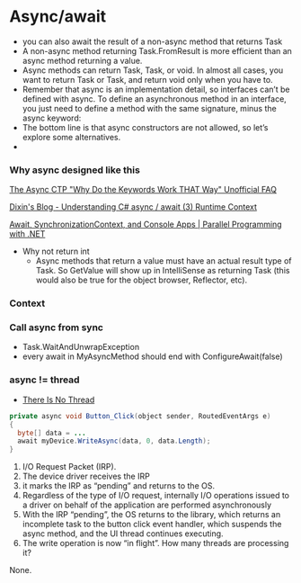 # Async/await

- you can also await the result of a non-async method that returns Task
- A non-async method returning Task.FromResult is more efficient than an async method returning a value.
- Async methods can return Task<T>, Task, or void. In almost all cases, you want to return Task<T> or Task, and return void only when you have to.
- Remember that async is an implementation detail, so interfaces can’t be defined with async. To define an asynchronous method in an interface, you just need to define a method with the same signature, minus the async keyword:
- The bottom line is that async constructors are not allowed, so let’s explore some alternatives.
- 


### Why async designed like this
[The Async CTP "Why Do the Keywords Work THAT Way" Unofficial FAQ](https://blog.stephencleary.com/2011/09/async-ctp-why-do-keywords-work-that-way.html)

[Dixin's Blog - Understanding C# async / await (3) Runtime Context](https://weblogs.asp.net/dixin/understanding-c-sharp-async-await-3-runtime-context)

[Await, SynchronizationContext, and Console Apps \| Parallel Programming with .NET](https://blogs.msdn.microsoft.com/pfxteam/2012/01/20/await-synchronizationcontext-and-console-apps/)
- Why not return int
  - Async methods that return a value must have an actual result type of Task<TResult>. So GetValue will show up in IntelliSense as returning Task<TResult> (this would also be true for the object browser, Reflector, etc).

### Context

### Call async from sync
- Task.WaitAndUnwrapException
- every await in MyAsyncMethod should end with ConfigureAwait(false)

### async != thread

- [There Is No Thread](https://blog.stephencleary.com/2013/11/there-is-no-thread.html)
```java 
private async void Button_Click(object sender, RoutedEventArgs e)
{
  byte[] data = ...
  await myDevice.WriteAsync(data, 0, data.Length);
}
```
1. I/O Request Packet (IRP).
2. The device driver receives the IRP
3. it marks the IRP as “pending” and returns to the OS.
4. Regardless of the type of I/O request, internally I/O operations issued to a driver on behalf of the application are performed asynchronously
5. With the IRP “pending”, the OS returns to the library, which returns an incomplete task to the button click event handler, which suspends the async method, and the UI thread continues executing.
6. The write operation is now “in flight”. How many threads are processing it?

None.

